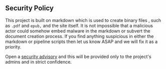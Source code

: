 ## Security Policy

This project is built on markdown which is used to create binary files , such as `.pdf` and `epub,` and the site itself.
It is not impossible that a malicious actor could somehow embed malware in the markdown or subvert the document creation process. 
If you find anything suspicious in either the markdown or pipeline scripts then let us know ASAP and we will fix it as a priority.

Open a [security advisory][advisory] and this will be provided only to the project's admins and in strict confidence.

[advisory]: https://github.com/OWASP/www-project-secure-coding-practices-quick-reference-guide/security/advisories/new
